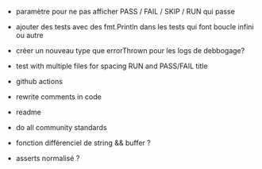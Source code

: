 - paramètre pour ne pas afficher PASS / FAIL / SKIP / RUN qui passe
- ajouter des tests avec des fmt.Println dans les tests qui font boucle infini ou autre
- créer un nouveau type que errorThrown pour les logs de debbogage?

- test with multiple files for spacing RUN and PASS/FAIL title
- github actions

- rewrite comments in code
- readme
- do all community standards

- fonction différenciel de string && buffer ?
- asserts normalisé ?
